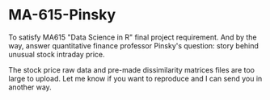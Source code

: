 # MA-615-Pinsky
To satisfy MA615 "Data Science in R" final project requirement. And by the way, answer quantitative finance professor Pinsky's question: story behind unusual stock intraday price. 

The stock price raw data and pre-made dissimilarity matrices files are too large to upload. Let me know if you want to reproduce and I can send you in another way. 
